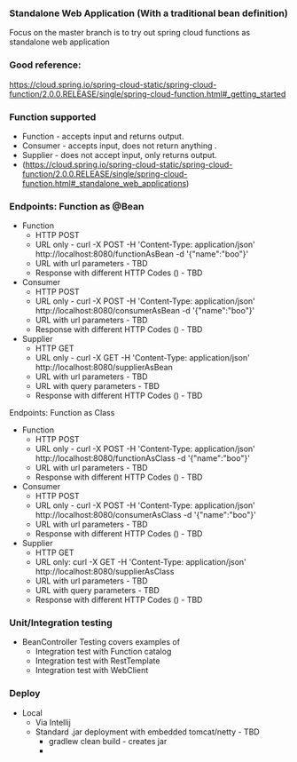 ### Standalone Web Application (With a traditional bean definition)
Focus on the master branch is to try out spring cloud functions as standalone web application

### Good reference:
https://cloud.spring.io/spring-cloud-static/spring-cloud-function/2.0.0.RELEASE/single/spring-cloud-function.html#_getting_started

### Function supported
* Function - accepts input and returns output.
* Consumer - accepts input, does not return anything .
* Supplier - does not accept input, only returns output.
* (https://cloud.spring.io/spring-cloud-static/spring-cloud-function/2.0.0.RELEASE/single/spring-cloud-function.html#_standalone_web_applications)

### Endpoints: Function as @Bean
* Function 
    - HTTP POST
    - URL only - curl -X POST -H 'Content-Type: application/json' http://localhost:8080/functionAsBean -d '{"name":"boo"}'
    - URL with url parameters - TBD
    - Response with different HTTP Codes () - TBD
* Consumer 
    - HTTP POST
    - URL only - curl -X POST -H 'Content-Type: application/json' http://localhost:8080/consumerAsBean -d '{"name":"boo"}'
    - URL with url parameters - TBD
    - Response with different HTTP Codes () - TBD
* Supplier 
    - HTTP GET
    - URL only - curl -X GET -H 'Content-Type: application/json' http://localhost:8080/supplierAsBean
    - URL with url parameters - TBD
    - URL with query parameters - TBD
    - Response with different HTTP Codes () - TBD

Endpoints: Function as Class
* Function 
    - HTTP POST
    - URL only - curl -X POST -H 'Content-Type: application/json' http://localhost:8080/functionAsClass -d '{"name":"boo"}'
    - URL with url parameters - TBD
    - Response with different HTTP Codes () - TBD
* Consumer 
    - HTTP POST
    - URL only - curl -X POST -H 'Content-Type: application/json' http://localhost:8080/consumerAsClass -d '{"name":"boo"}'
    - URL with url parameters - TBD
    - Response with different HTTP Codes () - TBD
* Supplier 
    - HTTP GET
    - URL only: curl -X GET -H 'Content-Type: application/json' http://localhost:8080/supplierAsClass
    - URL with url parameters - TBD
    - URL with query parameters - TBD
    - Response with different HTTP Codes () - TBD

### Unit/Integration testing
* BeanController Testing covers examples of
    - Integration test with Function catalog
    - Integration test with RestTemplate
    - Integration test with WebClient
    

### Deploy 
* Local
    - Via Intellij
    - Standard .jar deployment with embedded tomcat/netty - TBD
        - gradlew clean build - creates jar
        -  